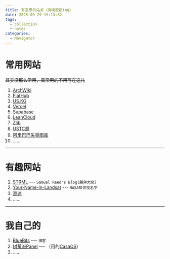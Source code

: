 ```yaml
---
title: 有意思的站点（持续更新ing）
date: 2025-09-29 19:13:32
tags:
  - collection
  - notes
categories:
  - Navigator
---
```


# 常用网站

~~其实没那么常用，真常用的不用写在这儿~~

1. [ArchWiki](https://wiki.archlinux.org/title/Main_page)
2. [FlatHub](https://flathub.org/en)
3. [US.KG](https://dash.domain.digitalplat.org/panel/main?page=%2Fpanel%2Foverview)
4. [Vercel](https://vercel.com/sydx-pages-projects)
5. [Supabase](https://supabase.com/dashboard/organizations)
6. [LeanCloud](https://console.leancloud.cn/apps)
7. [Zlib](https://z-library.sk/?ts=1812)
8. [USTC源](https://mirrors.ustc.edu.cn/)
9. [阿里巴巴矢量图库](https://www.iconfont.cn/?spm=a313x.home_2025.i3.2.72683a81isbYFl)
10. ......

---

# 有趣网站

1. [STRML](https://www.strml.net/)  --- `Samuel Reed's Blog(膜拜大佬)`
2. [Your-Name-In-Landsat](https://science.nasa.gov/specials/your-name-in-landsat/) --- `NASA帮你找名字`
3. [测速](https://test.ustc.edu.cn/)
4. ......

---

# 我自己的

1. [BlueBits](https://sydx.dpdns.org) --- `博客`
2. [树莓派Panel](https://rpipanel.sydx.dpdns.org/) --- （用的[CasaOS](https://github.com/IceWhaleTech/CasaOS)）
3. ......